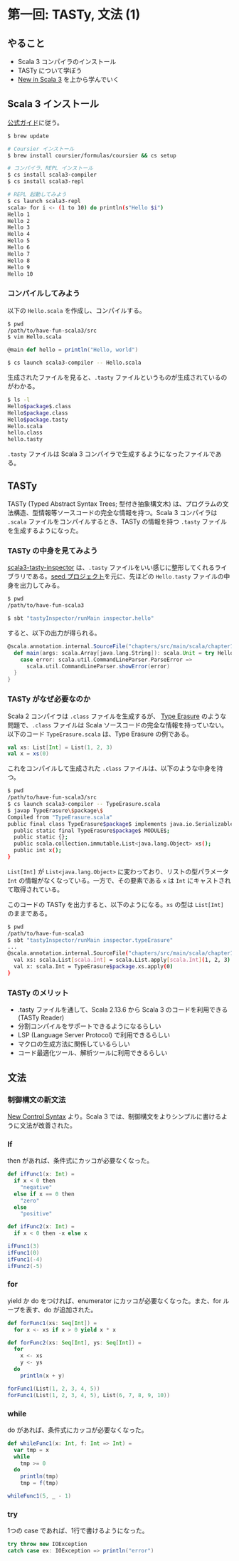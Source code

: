 # 第一回: TASTy, 文法 (1)

## やること

- Scala 3 コンパイラのインストール
- TASTy について学ぼう
- [New in Scala 3](https://docs.scala-lang.org/ja/scala3/new-in-scala3.html) を上から学んでいく

## Scala 3 インストール

[公式ガイド](https://docs.scala-lang.org/ja/scala3/getting-started.html)に従う。

```sh
$ brew update

# Coursier インストール
$ brew install coursier/formulas/coursier && cs setup

# コンパイラ、REPL インストール
$ cs install scala3-compiler
$ cs install scala3-repl

# REPL 起動してみよう
$ cs launch scala3-repl
scala> for i <- (1 to 10) do println(s"Hello $i")
Hello 1
Hello 2
Hello 3
Hello 4
Hello 5
Hello 6
Hello 7
Hello 8
Hello 9
Hello 10
```

### コンパイルしてみよう

以下の `Hello.scala` を作成し、コンパイルする。

```sh
$ pwd
/path/to/have-fun-scala3/src
$ vim Hello.scala
```

```scala
@main def hello = println("Hello, world")
```

```sh
$ cs launch scala3-compiler -- Hello.scala
```

生成されたファイルを見ると、`.tasty` ファイルというものが生成されているのがわかる。

```sh
$ ls -l
Hello$package$.class
Hello$package.class
Hello$package.tasty
Hello.scala
hello.class
hello.tasty
```

`.tasty` ファイルは Scala 3 コンパイラで生成するようになったファイルである。

## TASTy

TASTy (Typed Abstract Syntax Trees; 型付き抽象構文木) は、プログラムの文法構造、型情報等ソースコードの完全な情報を持つ。Scala 3 コンパイラは `.scala` ファイルをコンパイルするとき、TASTy の情報を持つ `.tasty` ファイルを生成するようになった。

### TASTy の中身を見てみよう

[scala3-tasty-inspector](https://github.com/lampepfl/dotty/tree/master/tasty-inspector/src/scala/tasty/inspector) は、`.tasty` ファイルをいい感じに整形してくれるライブラリである。[seed プロジェクト](https://github.com/scala/scala3-tasty-inspector.g8)を元に、先ほどの `Hello.tasty` ファイルの中身を出力してみる。

```sh
$ pwd
/path/to/have-fun-scala3

$ sbt "tastyInspector/runMain inspector.hello"
```

すると、以下の出力が得られる。

```scala
@scala.annotation.internal.SourceFile("chapters/src/main/scala/chapter1/Hello.scala") final class hello() {
  def main(args: scala.Array[java.lang.String]): scala.Unit = try Hello$package.hello catch {
    case error: scala.util.CommandLineParser.ParseError =>
      scala.util.CommandLineParser.showError(error)
  }
}
```

### TASTy がなぜ必要なのか

Scala 2 コンパイラは `.class` ファイルを生成するが、
[Type Erasure](https://www.scala-lang.org/files/archive/spec/2.13/03-types.html#type-erasure) のような問題で、`.class` ファイルは Scala ソースコードの完全な情報を持っていない。以下のコード `TypeErasure.scala` は、Type Erasure の例である。

```scala
val xs: List[Int] = List(1, 2, 3)
val x = xs(0)
```

これをコンパイルして生成された `.class` ファイルは、以下のような中身を持つ。

```sh
$ pwd
/path/to/have-fun-scala3/src
$ cs launch scala3-compiler -- TypeErasure.scala
$ javap TypeErasure\$package\$
Compiled from "TypeErasure.scala"
public final class TypeErasure$package$ implements java.io.Serializable {
  public static final TypeErasure$package$ MODULE$;
  public static {};
  public scala.collection.immutable.List<java.lang.Object> xs();
  public int x();
}
```

`List[Int]` が `List<java.lang.Object>` に変わっており、リストの型パラメータ `Int` の情報がなくなっている。一方で、その要素である `x` は `Int` にキャストされて取得されている。

このコードの TASTy を出力すると、以下のようになる。`xs` の型は `List[Int]` のままである。

```sh
$ pwd
/path/to/have-fun-scala3
$ sbt "tastyInspector/runMain inspector.typeErasure"
...
@scala.annotation.internal.SourceFile("chapters/src/main/scala/chapter1/TypeErasure.scala") object TypeErasure$package {
  val xs: scala.List[scala.Int] = scala.List.apply[scala.Int](1, 2, 3)
  val x: scala.Int = TypeErasure$package.xs.apply(0)
}
```

### TASTy のメリット

- .tasty ファイルを通して、Scala 2.13.6 から Scala 3 のコードを利用できる (TASTy Reader)
- 分割コンパイルをサポートできるようになるらしい
- LSP (Language Server Protocol) で利用できるらしい
- マクロの生成方法に関係しているらしい
- コード最適化ツール、解析ツールに利用できるらしい

## 文法

### 制御構文の新文法

[New Control Syntax](https://docs.scala-lang.org/scala3/reference/other-new-features/control-syntax.html) より。Scala 3 では、制御構文をよりシンプルに書けるように文法が改善された。

### If

then があれば、条件式にカッコが必要なくなった。

```scala mdoc
def ifFunc1(x: Int) =
  if x < 0 then
    "negative"
  else if x == 0 then
    "zero"
  else
    "positive"

def ifFunc2(x: Int) =
  if x < 0 then -x else x

ifFunc1(3)
ifFunc1(0)
ifFunc1(-4)
ifFunc2(-5)
```

### for

yield か do をつければ、enumerator にカッコが必要なくなった。また、for ループを表す、do が追加された。

```scala mdoc
def forFunc1(xs: Seq[Int]) =
  for x <- xs if x > 0 yield x * x

def forFunc2(xs: Seq[Int], ys: Seq[Int]) =
  for
    x <- xs
    y <- ys
  do
    println(x + y)

forFunc1(List(1, 2, 3, 4, 5))
forFunc1(List(1, 2, 3, 4, 5), List(6, 7, 8, 9, 10))
```

### while

do があれば、条件式にカッコが必要なくなった。

```scala mdoc
def whileFunc1(x: Int, f: Int => Int) =
  var tmp = x
  while
    tmp >= 0
  do
    println(tmp)
    tmp = f(tmp)

whileFunc1(5, _ - 1)
```

### try

1つの case であれば、1行で書けるようになった。

```scala mdoc
try throw new IOException
catch case ex: IOException => println("error")
```
